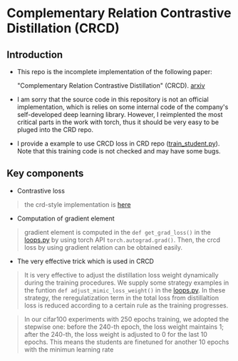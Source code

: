 # Complementary Relation Contrastive Distillation (CRCD)

## Introduction
* This repo is the incomplete implementation  of the following paper:


    "Complementary Relation Contrastive Distillation" (CRCD). [arxiv](https://arxiv.org/abs/2103.16367)

* I am sorry that the source code in this repository is not an official  implementation, which is relies on some internal code of the company's self-developed deep learning library.
However, I reimplented the most critical parts in the work with torch, thus it should be very easy to be pluged into the CRD repo.
* I provide a example to use CRCD loss in CRD repo ([train_student.py](./train_student.py)). Note that this training code is not checked and may have some bugs.

## Key components


* Contrastive loss

> the crd-style implementation is [here](./crcd)

* Computation of gradient element 
    
> gradient element is computed in the `def get_grad_loss()` in the [loops.py](./helper/loops.py#L56) by using torch API `torch.autograd.grad()`.
    Then, the crcd loss by using gradient relation can be obtained easily.

* The very effective trick which is used in CRCD
> It is very effective to adjust the distillation loss weight dynamically during the training procedures. We supply some strategy examples in the funtion `def adjust_mimic_loss_weight()` in the [loops.py](./helper/loops.py#L11).
In these strategy, the reregulatization term in the total loss from distillaltion loss is reduced according to a certain rule as the training progresses.

>  In our cifar100 experiments with 250 epochs training, we adopted the stepwise one: before the 240-th epoch, the loss weight maintains 1; after the 240-th, the loss weight is adjusted to 0 for the last 10 epochs. This means the students are finetuned for another 10 epochs with the minimun learning rate




